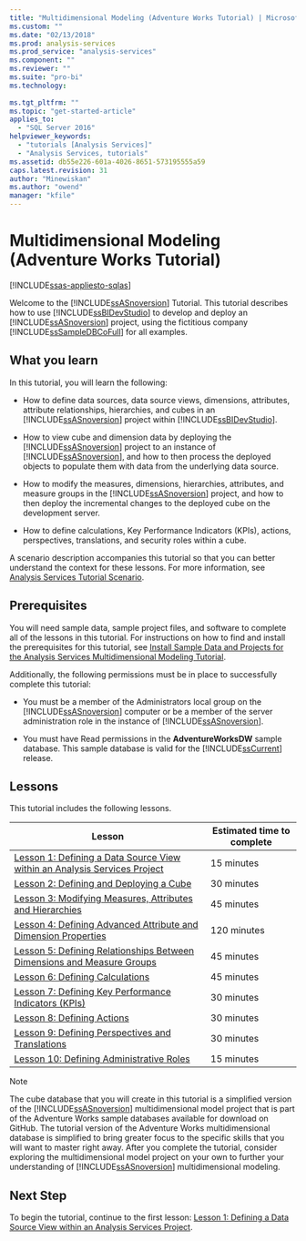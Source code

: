 ```yaml
---
title: "Multidimensional Modeling (Adventure Works Tutorial) | Microsoft Docs"
ms.custom: ""
ms.date: "02/13/2018"
ms.prod: analysis-services
ms.prod_service: "analysis-services"
ms.component: ""
ms.reviewer: ""
ms.suite: "pro-bi"
ms.technology: 
  
ms.tgt_pltfrm: ""
ms.topic: "get-started-article"
applies_to: 
  - "SQL Server 2016"
helpviewer_keywords: 
  - "tutorials [Analysis Services]"
  - "Analysis Services, tutorials"
ms.assetid: db55e226-601a-4026-8651-573195555a59
caps.latest.revision: 31
author: "Minewiskan"
ms.author: "owend"
manager: "kfile"
---
```

# Multidimensional Modeling (Adventure Works Tutorial)
[!INCLUDE[ssas-appliesto-sqlas](../includes/ssas-appliesto-sqlas.md)]

Welcome to the [!INCLUDE[ssASnoversion](../includes/ssasnoversion-md.md)] Tutorial. This tutorial describes how to use [!INCLUDE[ssBIDevStudio](../includes/ssbidevstudio-md.md)] to develop and deploy an [!INCLUDE[ssASnoversion](../includes/ssasnoversion-md.md)] project, using the fictitious company [!INCLUDE[ssSampleDBCoFull](../includes/sssampledbcofull-md.md)] for all examples.  
  
## What you learn  
In this tutorial, you will learn the following:  
  
-   How to define data sources, data source views, dimensions, attributes, attribute relationships, hierarchies, and cubes in an [!INCLUDE[ssASnoversion](../includes/ssasnoversion-md.md)] project within [!INCLUDE[ssBIDevStudio](../includes/ssbidevstudio-md.md)].  
  
-   How to view cube and dimension data by deploying the [!INCLUDE[ssASnoversion](../includes/ssasnoversion-md.md)] project to an instance of [!INCLUDE[ssASnoversion](../includes/ssasnoversion-md.md)], and how to then process the deployed objects to populate them with data from the underlying data source.  
  
-   How to modify the measures, dimensions, hierarchies, attributes, and measure groups in the [!INCLUDE[ssASnoversion](../includes/ssasnoversion-md.md)] project, and how to then deploy the incremental changes to the deployed cube on the development server.  
  
-   How to define calculations, Key Performance Indicators (KPIs), actions, perspectives, translations, and security roles within a cube.  
  
A scenario description accompanies this tutorial so that you can better understand the context for these lessons. For more information, see [Analysis Services Tutorial Scenario](../analysis-services/analysis-services-tutorial-scenario.md).  
  
## Prerequisites  
You will need sample data, sample project files, and software to complete all of the lessons in this tutorial. For instructions on how to find and install the prerequisites for this tutorial, see [Install Sample Data and Projects for the Analysis Services Multidimensional Modeling Tutorial](../analysis-services/install-sample-data-and-projects.md).  
  
Additionally, the following permissions must be in place to successfully complete this tutorial:  
  
-   You must be a member of the Administrators local group on the [!INCLUDE[ssASnoversion](../includes/ssasnoversion-md.md)] computer or be a member of the server administration role in the instance of [!INCLUDE[ssASnoversion](../includes/ssasnoversion-md.md)].  
  
-   You must have Read permissions in the **AdventureWorksDW** sample database. This sample database is valid for the [!INCLUDE[ssCurrent](../includes/sscurrent-md.md)] release.  
  
## Lessons  
This tutorial includes the following lessons.  
  
|Lesson|Estimated time to complete|  
|----------|------------------------------|  
|[Lesson 1: Defining a Data Source View within an Analysis Services Project](../analysis-services/lesson-1-defining-a-data-source-view-within-an-analysis-services-project.md)|15 minutes|  
|[Lesson 2: Defining and Deploying a Cube](../analysis-services/lesson-2-defining-and-deploying-a-cube.md)|30 minutes|  
|[Lesson 3: Modifying Measures, Attributes and Hierarchies](../analysis-services/lesson-3-modifying-measures-attributes-and-hierarchies.md)|45 minutes|  
|[Lesson 4: Defining Advanced Attribute and Dimension Properties](../analysis-services/lesson-4-defining-advanced-attribute-and-dimension-properties.md)|120 minutes|  
|[Lesson 5: Defining Relationships Between Dimensions and Measure Groups](../analysis-services/lesson-5-defining-relationships-between-dimensions-and-measure-groups.md)|45 minutes|  
|[Lesson 6: Defining Calculations](../analysis-services/lesson-6-defining-calculations.md)|45 minutes|  
|[Lesson 7: Defining Key Performance Indicators &#40;KPIs&#41;](../analysis-services/lesson-7-defining-key-performance-indicators-kpis.md)|30 minutes|  
|[Lesson 8: Defining Actions](../analysis-services/lesson-8-defining-actions.md)|30 minutes|  
|[Lesson 9: Defining Perspectives and Translations](../analysis-services/lesson-9-defining-perspectives-and-translations.md)|30 minutes|  
|[Lesson 10: Defining Administrative Roles](../analysis-services/lesson-10-defining-administrative-roles.md)|15 minutes|  
  
> [!NOTE]  
> The cube database that you will create in this tutorial is a simplified version of the [!INCLUDE[ssASnoversion](../includes/ssasnoversion-md.md)] multidimensional model project that is part of the Adventure Works sample databases available for download on GitHub. The tutorial version of the Adventure Works multidimensional database is simplified to bring greater focus to the specific skills that you will want to master right away. After you complete the tutorial, consider exploring the multidimensional model project on your own to further your understanding of [!INCLUDE[ssASnoversion](../includes/ssasnoversion-md.md)] multidimensional modeling.  
  
## Next Step  
To begin the tutorial, continue to the first lesson: [Lesson 1: Defining a Data Source View within an Analysis Services Project](../analysis-services/lesson-1-defining-a-data-source-view-within-an-analysis-services-project.md).  
  
  
  
